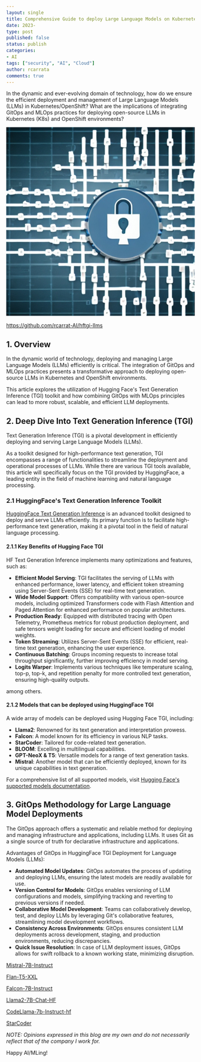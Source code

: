 ```yaml
---
layout: single
title: Comprehensive Guide to deploy Large Language Models on Kubernetes using HuggingFace TGI through GitOps
date: 2023-
type: post
published: false
status: publish
categories: 
- AI
tags: ["security", "AI", "Cloud"]
author: rcarrata
comments: true
---
```


In the dynamic and ever-evolving domain of technology, how do we ensure the efficient deployment and management of Large Language Models (LLMs) in Kubernetes/OpenShift? What are the implications of integrating GitOps and MLOps practices for deploying open-source LLMs in Kubernetes (K8s) and OpenShift environments? 

[![](/images/genai2.jpeg "genai")]({{site.url}}/images/genai2.jpeg)

https://github.com/rcarrat-AI/hftgi-llms

## 1. Overview

In the dynamic world of technology, deploying and managing Large Language Models (LLMs) efficiently is critical. The integration of GitOps and MLOps practices presents a transformative approach to deploying open-source LLMs in Kubernetes and OpenShift environments. 

This article explores the utilization of Hugging Face's Text Generation Inference (TGI) toolkit and how combining GitOps with MLOps principles can lead to more robust, scalable, and efficient LLM deployments.

## 2. Deep Dive Into Text Generation Inference (TGI)

Text Generation Inference (TGI) is a pivotal development in efficiently deploying and serving Large Language Models (LLMs). 

As a toolkit designed for high-performance text generation, TGI encompasses a range of functionalities to streamline the deployment and operational processes of LLMs. While there are various TGI tools available, this article will specifically focus on the TGI provided by HuggingFace, a leading entity in the field of machine learning and natural language processing.

### 2.1 HuggingFace's Text Generation Inference Toolkit

[HuggingFace Text Generation Inference](https://huggingface.co/docs/text-generation-inference/index) is an advanced toolkit designed to deploy and serve LLMs efficiently. Its primary function is to facilitate high-performance text generation, making it a pivotal tool in the field of natural language processing.

#### 2.1.1 Key Benefits of Hugging Face TGI

HF Text Generation Inference implements many optimizations and features, such as:

* **Efficient Model Serving**: TGI facilitates the serving of LLMs with enhanced performance, lower latency, and efficient token streaming using Server-Sent Events (SSE) for real-time text generation.
* **Wide Model Support**: Offers compatibility with various open-source models, including optimized Transformers code with Flash Attention and Paged Attention for enhanced performance on popular architectures.
* **Production Ready**: Equipped with distributed tracing with Open Telemetry, Prometheus metrics for robust production deployment, and safe tensors weight loading for secure and efficient loading of model weights.
* **Token Streaming**: Utilizes Server-Sent Events (SSE) for efficient, real-time text generation, enhancing the user experience.
* **Continuous Batching**: Groups incoming requests to increase total throughput significantly, further improving efficiency in model serving.
* **Logits Warper**: Implements various techniques like temperature scaling, top-p, top-k, and repetition penalty for more controlled text generation, ensuring high-quality outputs.

among others.

#### 2.1.2 Models that can be deployed using HuggingFace TGI 

A wide array of models can be deployed using Hugging Face TGI, including:

* **Llama2**: Renowned for its text generation and interpretation prowess.
* **Falcon**: A model known for its efficiency in various NLP tasks.
* **StarCoder**: Tailored for code-related text generation.
* **BLOOM**: Excelling in multilingual capabilities.
* **GPT-NeoX & T5**: Versatile models for a range of text generation tasks.
* **Mistral**: Another model that can be efficiently deployed, known for its unique capabilities in text generation.

For a comprehensive list of all supported models, visit [Hugging Face's supported models documentation](https://huggingface.co/docs/text-generation-inference/supported_models#supported-models).

## 3. GitOps Methodology for Large Language Model Deployments

The GitOps approach offers a systematic and reliable method for deploying and managing infrastructure and applications, including LLMs. It uses Git as a single source of truth for declarative infrastructure and applications.

Advantages of GitOps in HuggingFace TGI Deployment for Language Models (LLMs):

* **Automated Model Updates**: GitOps automates the process of updating and deploying LLMs, ensuring the latest models are readily available for use.
* **Version Control for Models**: GitOps enables versioning of LLM configurations and models, simplifying tracking and reverting to previous versions if needed.
* **Collaborative Model Development**: Teams can collaboratively develop, test, and deploy LLMs by leveraging Git's collaborative features, streamlining model development workflows.
* **Consistency Across Environments**: GitOps ensures consistent LLM deployments across development, staging, and production environments, reducing discrepancies.
* **Quick Issue Resolution**: In case of LLM deployment issues, GitOps allows for swift rollback to a known working state, minimizing disruption.






[Mistral-7B-Instruct](https://huggingface.co/mistralai/Mistral-7B-Instruct-v0.1)

[Flan-T5-XXL](https://huggingface.co/google/flan-t5-xxl)

[Falcon-7B-Instruct](https://huggingface.co/tiiuae/falcon-7b-instruct)

[Llama2-7B-Chat-HF](https://huggingface.co/meta-llama/Llama-2-7b-chat-hf)

[CodeLlama-7b-Instruct-hf](https://huggingface.co/codellama/CodeLlama-7b-Instruct-hf)

[StarCoder](https://huggingface.co/bigcode/starcoder)





*NOTE: Opinions expressed in this blog are my own and do not necessarily reflect that of the company I work for.*

Happy AI/MLing!

<script type="text/javascript" src="https://cdnjs.buymeacoffee.com/1.0.0/button.prod.min.js" data-name="bmc-button" data-slug="rcarrata" data-color="#FFDD00" data-emoji=""  data-font="Cookie" data-text="Buy me a coffee :)" data-outline-color="#000000" data-font-color="#000000" data-coffee-color="#ffffff" ></script>